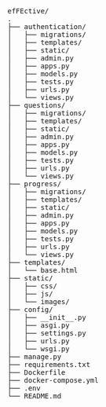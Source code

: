 <pre>
efFEctive/
.
├── authentication/             
│   ├── migrations/             
│   ├── templates/              
│   ├── static/                 
│   ├── admin.py                
│   ├── apps.py                 
│   ├── models.py               
│   ├── tests.py                
│   ├── urls.py                 
│   └── views.py                
├── questions/                   
│   ├── migrations/
│   ├── templates/
│   ├── static/
│   ├── admin.py
│   ├── apps.py
│   ├── models.py
│   ├── tests.py
│   ├── urls.py
│   └── views.py
├── progress/                    
│   ├── migrations/
│   ├── templates/
│   ├── static/
│   ├── admin.py
│   ├── apps.py
│   ├── models.py
│   ├── tests.py
│   ├── urls.py
│   └── views.py
├── templates/                   
│   └── base.html
├── static/                      
│   ├── css/
│   ├── js/
│   └── images/
├── config/                     
│   ├── __init__.py
│   ├── asgi.py
│   ├── settings.py              
│   ├── urls.py                  
│   └── wsgi.py
├── manage.py                   
├── requirements.txt            
├── Dockerfile                  
├── docker-compose.yml          
├── .env                         
└── README.md                    

</pre>

